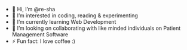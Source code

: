 - 👋 Hi, I’m @re-sha
- 👀 I’m interested in coding, reading & experimenting
- 🌱 I’m currently learning Web Development
- 💞️ I’m looking on collaborating with like minded individuals on Patient Management Software
- ⚡ Fun fact: I love coffee :)

<!---
re-sha/re-sha is a ✨ special ✨ repository because its `README.md` (this file) appears on your GitHub profile.
You can click the Preview link to take a look at your changes.
--->
